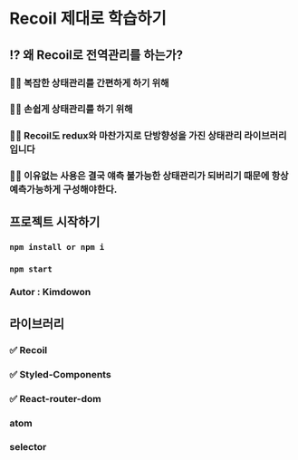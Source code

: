 # Recoil 제대로 학습하기

## ⁉️ 왜 Recoil로 전역관리를 하는가?
### 👨‍💻 복잡한 상태관리를 간편하게 하기 위해
### 👨‍💻 손쉽게 상태관리를 하기 위해
### 👨‍💻 Recoil도 redux와 마찬가지로 단방향성을 가진 상태관리 라이브러리 입니다
### 👨‍💻 이유없는 사용은 결국 얘측 불가능한 상태관리가 되버리기 때문에 항상 예측가능하게 구성해야한다.

## 프로젝트 시작하기
### `npm install or npm i`
### `npm start`

### Autor : Kimdowon

## 라이브러리

### ✅ Recoil
### ✅ Styled-Components
### ✅ React-router-dom

### atom
### selector
